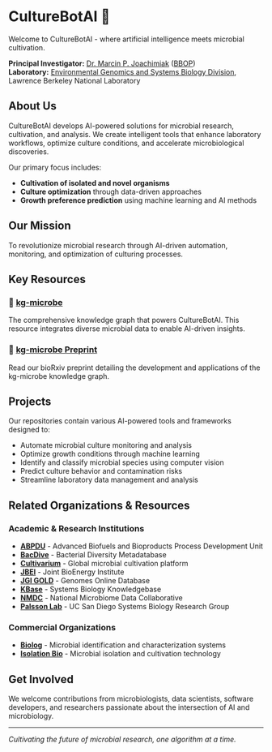 # CultureBotAI 🦠

Welcome to CultureBotAI - where artificial intelligence meets microbial cultivation.

**Principal Investigator:** [Dr. Marcin P. Joachimiak](https://biosciences.lbl.gov/profiles/marcin-p-joachimiak/) ([BBOP](https://berkeleybop.github.io/people/marcin-joachimiak/))  
**Laboratory:** [Environmental Genomics and Systems Biology Division](https://biosciences.lbl.gov/egsb/), Lawrence Berkeley National Laboratory

## About Us

CultureBotAI develops AI-powered solutions for microbial research, cultivation, and analysis. We create intelligent tools that enhance laboratory workflows, optimize culture conditions, and accelerate microbiological discoveries.

Our primary focus includes:
- **Cultivation of isolated and novel organisms**
- **Culture optimization** through data-driven approaches
- **Growth preference prediction** using machine learning and AI methods

## Our Mission

To revolutionize microbial research through AI-driven automation, monitoring, and optimization of culturing processes.

## Key Resources

### 🧬 [kg-microbe](https://github.com/Knowledge-Graph-Hub/kg-microbe) 
The comprehensive knowledge graph that powers CultureBotAI. This resource integrates diverse microbial data to enable AI-driven insights.

### 📄 [kg-microbe Preprint](https://www.biorxiv.org/content/10.1101/2025.02.24.639989v1)
Read our bioRxiv preprint detailing the development and applications of the kg-microbe knowledge graph.

## Projects

Our repositories contain various AI-powered tools and frameworks designed to:
- Automate microbial culture monitoring and analysis
- Optimize growth conditions through machine learning
- Identify and classify microbial species using computer vision
- Predict culture behavior and contamination risks
- Streamline laboratory data management and analysis

## Related Organizations & Resources

### Academic & Research Institutions
- [**ABPDU**](https://abpdu.lbl.gov/) - Advanced Biofuels and Bioproducts Process Development Unit
- [**BacDive**](https://bacdive.dsmz.de/) - Bacterial Diversity Metadatabase
- [**Cultivarium**](https://www.cultivarium.org/) - Global microbial cultivation platform
- [**JBEI**](https://www.jbei.org/) - Joint BioEnergy Institute
- [**JGI GOLD**](https://gold.jgi.doe.gov/) - Genomes Online Database
- [**KBase**](https://www.kbase.us/) - Systems Biology Knowledgebase
- [**NMDC**](https://microbiomedata.org/) - National Microbiome Data Collaborative
- [**Palsson Lab**](https://systemsbiology.ucsd.edu/) - UC San Diego Systems Biology Research Group

### Commercial Organizations
- [**Biolog**](https://www.biolog.com/) - Microbial identification and characterization systems
- [**Isolation Bio**](https://isolationbio.com/) - Microbial isolation and cultivation technology

## Get Involved

We welcome contributions from microbiologists, data scientists, software developers, and researchers passionate about the intersection of AI and microbiology.

---

*Cultivating the future of microbial research, one algorithm at a time.*